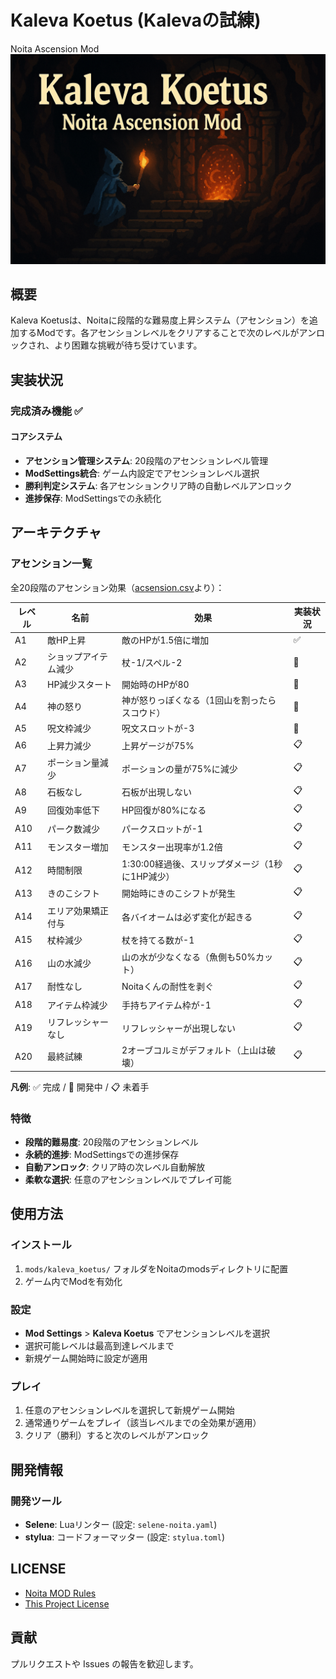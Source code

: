 # Kaleva Koetus (Kalevaの試練)

Noita Ascension Mod
![サムネイル](./docs/thumbnail.png)

## 概要

Kaleva Koetusは、Noitaに段階的な難易度上昇システム（アセンション）を追加するModです。各アセンションレベルをクリアすることで次のレベルがアンロックされ、より困難な挑戦が待ち受けています。

## 実装状況

### 完成済み機能 ✅

#### コアシステム

- **アセンション管理システム**: 20段階のアセンションレベル管理
- **ModSettings統合**: ゲーム内設定でアセンションレベル選択
- **勝利判定システム**: 各アセンションクリア時の自動レベルアンロック
- **進捗保存**: ModSettingsでの永続化

## アーキテクチャ

### アセンション一覧

全20段階のアセンション効果（[acsension.csv](docs/acsension.csv)より）：

| レベル | 名前 | 効果 | 実装状況 |
|--------|------|------|----------|
| A1 | 敵HP上昇 | 敵のHPが1.5倍に増加 | ✅ |
| A2 | ショップアイテム減少 | 杖-1/スペル-2 | 🚧 |
| A3 | HP減少スタート | 開始時のHPが80 | 🚧 |
| A4 | 神の怒り | 神が怒りっぽくなる（1回山を割ったらスコウド） | 🚧 |
| A5 | 呪文枠減少 | 呪文スロットが-3 | 🚧 |
| A6 | 上昇力減少 | 上昇ゲージが75% | 📋 |
| A7 | ポーション量減少 | ポーションの量が75%に減少 | 📋 |
| A8 | 石板なし | 石板が出現しない | 📋 |
| A9 | 回復効率低下 | HP回復が80%になる | 📋 |
| A10 | パーク数減少 | パークスロットが-1 | 📋 |
| A11 | モンスター増加 | モンスター出現率が1.2倍 | 📋 |
| A12 | 時間制限 | 1:30:00経過後、スリップダメージ（1秒に1HP減少） | 📋 |
| A13 | きのこシフト | 開始時にきのこシフトが発生 | 📋 |
| A14 | エリア効果矯正付与 | 各バイオームは必ず変化が起きる | 📋 |
| A15 | 杖枠減少 | 杖を持てる数が-1 | 📋 |
| A16 | 山の水減少 | 山の水が少なくなる（魚側も50%カット） | 📋 |
| A17 | 耐性なし | Noitaくんの耐性を剥ぐ | 📋 |
| A18 | アイテム枠減少 | 手持ちアイテム枠が-1 | 📋 |
| A19 | リフレッシャーなし | リフレッシャーが出現しない | 📋 |
| A20 | 最終試練 | 2オーブコルミがデフォルト（上山は破壊） | 📋 |

**凡例**: ✅ 完成 / 🚧 開発中 / 📋 未着手

### 特徴

- **段階的難易度**: 20段階のアセンションレベル
- **永続的進捗**: ModSettingsでの進捗保存
- **自動アンロック**: クリア時の次レベル自動解放
- **柔軟な選択**: 任意のアセンションレベルでプレイ可能

## 使用方法

### インストール

1. `mods/kaleva_koetus/` フォルダをNoitaのmodsディレクトリに配置
2. ゲーム内でModを有効化

### 設定

- **Mod Settings** > **Kaleva Koetus** でアセンションレベルを選択
- 選択可能レベルは最高到達レベルまで
- 新規ゲーム開始時に設定が適用

### プレイ

1. 任意のアセンションレベルを選択して新規ゲーム開始
2. 通常通りゲームをプレイ（該当レベルまでの全効果が適用）
3. クリア（勝利）すると次のレベルがアンロック

## 開発情報

### 開発ツール

- **Selene**: Luaリンター (設定: `selene-noita.yaml`)
- **stylua**: コードフォーマッター (設定: `stylua.toml`)

## LICENSE

- [Noita MOD Rules](docs/NOITA_MOD_RULES.md)
- [This Project License](docs/LICENSE.md)

## 貢献

プルリクエストや Issues の報告を歓迎します。
